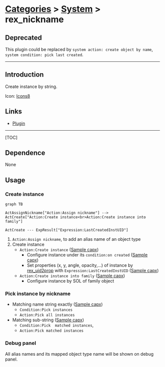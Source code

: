 # [Categories](categories.index.html) > [System](system.index.html) > rex_nickname

## Deprecated

This plugin could be replaced by `system action: create object by name`, `system condition: pick last created`.

----

## Introduction

Create instance by string.

Icon: [Icons8](https://icons8.com/)

## Links

- [Plugin](https://rexrainbow.github.io/C3RexDoc/repo/rex_nickname.c3addon)


----

[TOC]

## Dependence

None

## Usage

### Create instance

```mermaid
graph TB

ActAssignNickname["Action:Assign nickname"] --> ActCreate["Action:Create instance<br>Action:Create instance into family"]

ActCreate --- ExpResult["Expression:LastCreatedInstUID"]
```

1. `Action:Assign nickname`, to add an alias name of an object type
2. Create instance
   - `Action:Create instance`  ([Sample capx](https://1drv.ms/u/s!Am5HlOzVf0kHlxj7ozEtjPsyEnjH))
     - Configure instance under its `condition:on created`  ([Sample capx](https://1drv.ms/u/s!Am5HlOzVf0kHlxmnBNu-1LxnwfXm))
     - Set properties (x, y, angle, opacity,...) of instance by [rex_uid2prop](rex_uid2prop.html) with `Expression:LastCreatedInstUID`  ([Sample capx](https://onedrive.live.com/redir?resid=7497FD5EC94476E!1948&authkey=!AJBjcYFseVb0u90&ithint=file%2ccapx))
   - `Action:Create instance into family`  ([Sample capx](https://1drv.ms/u/s!Am5HlOzVf0kHlxoez0Wyvb0sye5Y))
     - Configure instance by SOL of family object

### Pick instance by nickname

- Matching name string exactly  ([Sample capx](https://1drv.ms/u/s!Am5HlOzVf0kHlx6TmfhG3YtIFwaf))
  - `Condition:Pick instances`
  - `Action:Pick all instances`
- Matching sub-string  ([Sample capx](https://1drv.ms/u/s!Am5HlOzVf0kHlx8ynRFX0chHxqA_))
  - `Condition:Pick  matched instances`,
  - `Action:Pick matched instances`

### Debug panel

All alias names and its mapped object type name will be shown on debug panel.